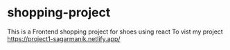 # shopping-project
This is a Frontend shopping project for shoes using react
To vist my project
https://project1-sagarmanik.netlify.app/
